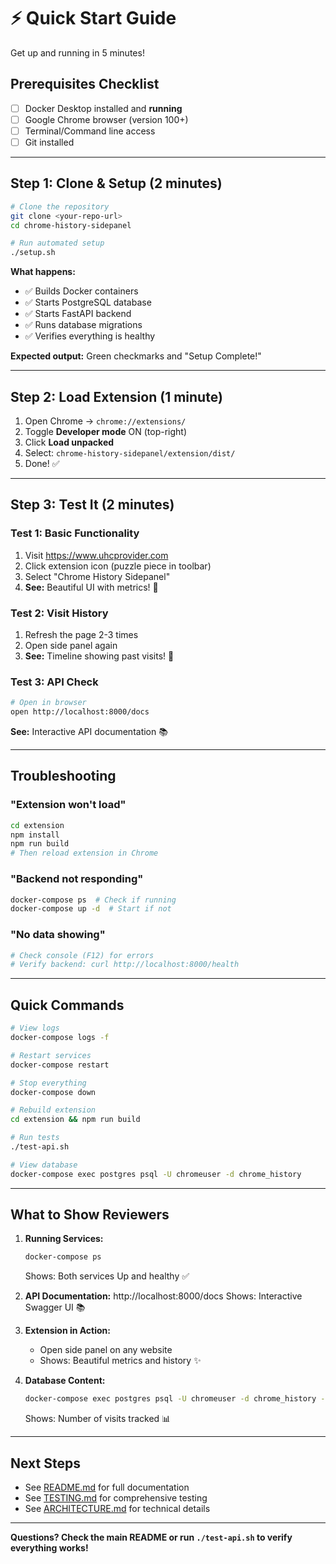 # ⚡ Quick Start Guide

Get up and running in 5 minutes!

## Prerequisites Checklist

- [ ] Docker Desktop installed and **running**
- [ ] Google Chrome browser (version 100+)
- [ ] Terminal/Command line access
- [ ] Git installed

---

## Step 1: Clone & Setup (2 minutes)

```bash
# Clone the repository
git clone <your-repo-url>
cd chrome-history-sidepanel

# Run automated setup
./setup.sh
```

**What happens:**
- ✅ Builds Docker containers
- ✅ Starts PostgreSQL database
- ✅ Starts FastAPI backend
- ✅ Runs database migrations
- ✅ Verifies everything is healthy

**Expected output:** Green checkmarks and "Setup Complete!"

---

## Step 2: Load Extension (1 minute)

1. Open Chrome → `chrome://extensions/`
2. Toggle **Developer mode** ON (top-right)
3. Click **Load unpacked**
4. Select: `chrome-history-sidepanel/extension/dist/`
5. Done! ✅

---

## Step 3: Test It (2 minutes)

### Test 1: Basic Functionality
1. Visit https://www.uhcprovider.com
2. Click extension icon (puzzle piece in toolbar)
3. Select "Chrome History Sidepanel"
4. **See:** Beautiful UI with metrics! 🎉

### Test 2: Visit History
1. Refresh the page 2-3 times
2. Open side panel again
3. **See:** Timeline showing past visits! 📜

### Test 3: API Check
```bash
# Open in browser
open http://localhost:8000/docs
```
**See:** Interactive API documentation 📚

---

## Troubleshooting

### "Extension won't load"
```bash
cd extension
npm install
npm run build
# Then reload extension in Chrome
```

### "Backend not responding"
```bash
docker-compose ps  # Check if running
docker-compose up -d  # Start if not
```

### "No data showing"
```bash
# Check console (F12) for errors
# Verify backend: curl http://localhost:8000/health
```

---

## Quick Commands

```bash
# View logs
docker-compose logs -f

# Restart services
docker-compose restart

# Stop everything
docker-compose down

# Rebuild extension
cd extension && npm run build

# Run tests
./test-api.sh

# View database
docker-compose exec postgres psql -U chromeuser -d chrome_history
```

---

## What to Show Reviewers

1. **Running Services:**
   ```bash
   docker-compose ps
   ```
   Shows: Both services Up and healthy ✅

2. **API Documentation:**
   http://localhost:8000/docs
   Shows: Interactive Swagger UI 📚

3. **Extension in Action:**
   - Open side panel on any website
   - Shows: Beautiful metrics and history ✨

4. **Database Content:**
   ```bash
   docker-compose exec postgres psql -U chromeuser -d chrome_history -c "SELECT COUNT(*) FROM page_visits;"
   ```
   Shows: Number of visits tracked 📊

---

## Next Steps

- See [README.md](./README.md) for full documentation
- See [TESTING.md](./TESTING.md) for comprehensive testing
- See [ARCHITECTURE.md](./ARCHITECTURE.md) for technical details

---

**Questions? Check the main README or run `./test-api.sh` to verify everything works!**